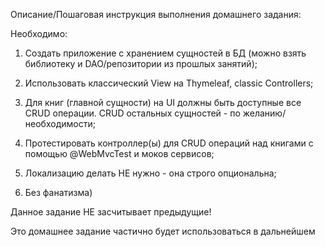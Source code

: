 Описание/Пошаговая инструкция выполнения домашнего задания:

Необходимо:

1. Создать приложение с хранением сущностей в БД (можно взять библиотеку и DAO/репозитории из прошлых занятий);

2. Использовать классический View на Thymeleaf, classic Controllers;

3. Для книг (главной сущности) на UI должны быть доступные все CRUD операции. CRUD остальных сущностей - по желанию/необходимости;

4. Протестировать контроллер(ы) для CRUD операций над книгами с помощью @WebMvcTest и моков сервисов;

5. Локализацию делать НЕ нужно - она строго опциональна;

6. Без фанатизма)

Данное задание НЕ засчитывает предыдущие!

Это домашнее задание частично будет использоваться в дальнейшем
